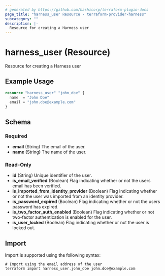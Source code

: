 ```yaml
---
# generated by https://github.com/hashicorp/terraform-plugin-docs
page_title: "harness_user Resource - terraform-provider-harness"
subcategory: ""
description: |-
  Resource for creating a Harness user
---
```


# harness_user (Resource)

Resource for creating a Harness user

## Example Usage

```terraform
resource "harness_user" "john_doe" {
  name  = "John Doe"
  email = "john.doe@example.com"
}
```

<!-- schema generated by tfplugindocs -->
## Schema

### Required

- **email** (String) The email of the user.
- **name** (String) The name of the user.

### Read-Only

- **id** (String) Unique identifier of the user.
- **is_email_verified** (Boolean) Flag indicating whether or not the users email has been verified.
- **is_imported_from_identity_provider** (Boolean) Flag indicating whether or not the user was imported from an identity provider.
- **is_password_expired** (Boolean) Flag indicating whether or not the users password has expired.
- **is_two_factor_auth_enabled** (Boolean) Flag indicating whether or not two-factor authentication is enabled for the user.
- **is_user_locked** (Boolean) Flag indicating whether or not the user is locked out.

## Import

Import is supported using the following syntax:

```shell
# Import using the email address of the user
terraform import harness_user.john_doe john.doe@example.com
```
